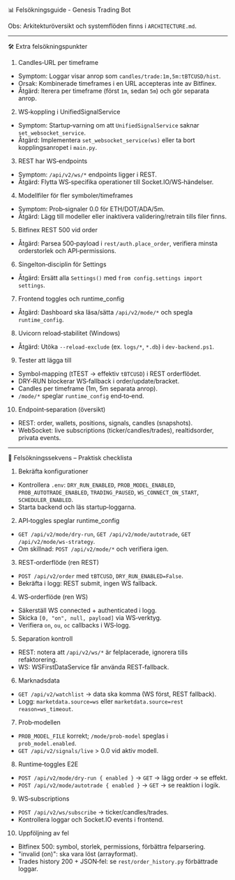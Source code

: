 📊 Felsökningsguide - Genesis Trading Bot

Obs: Arkitekturöversikt och systemflöden finns i `ARCHITECTURE.md`.

---

🛠️ Extra felsökningspunkter

1) Candles‑URL per timeframe
- Symptom: Loggar visar anrop som `candles/trade:1m,5m:tBTCUSD/hist`.
- Orsak: Kombinerade timeframes i en URL accepteras inte av Bitfinex.
- Åtgärd: Iterera per timeframe (först `1m`, sedan `5m`) och gör separata anrop.

2) WS‑koppling i UnifiedSignalService
- Symptom: Startup‑varning om att `UnifiedSignalService` saknar `set_websocket_service`.
- Åtgärd: Implementera `set_websocket_service(ws)` eller ta bort kopplingsanropet i `main.py`.

3) REST har WS‑endpoints
- Symptom: `/api/v2/ws/*` endpoints ligger i REST.
- Åtgärd: Flytta WS‑specifika operationer till Socket.IO/WS‑händelser.

4) Modellfiler för fler symboler/timeframes
- Symptom: Prob‑signaler 0.0 för ETH/DOT/ADA/5m.
- Åtgärd: Lägg till modeller eller inaktivera validering/retrain tills filer finns.

5) Bitfinex REST 500 vid order
- Åtgärd: Parsea 500‑payload i `rest/auth.place_order`, verifiera minsta orderstorlek och API‑permissions.

6) Singelton‑disciplin för Settings
- Åtgärd: Ersätt alla `Settings()` med `from config.settings import settings`.

7) Frontend toggles och runtime_config
- Åtgärd: Dashboard ska läsa/sätta `/api/v2/mode/*` och spegla `runtime_config`.

8) Uvicorn reload‑stabilitet (Windows)
- Åtgärd: Utöka `--reload-exclude` (ex. `logs/*`, `*.db`) i `dev-backend.ps1`.

9) Tester att lägga till
- Symbol‑mapping (tTEST → effektiv `tBTCUSD`) i REST orderflödet.
- DRY‑RUN blockerar WS‑fallback i order/update/bracket.
- Candles per timeframe (1m, 5m separata anrop).
- `/mode/*` speglar `runtime_config` end‑to‑end.

10) Endpoint‑separation (översikt)
- REST: order, wallets, positions, signals, candles (snapshots).
- WebSocket: live subscriptions (ticker/candles/trades), realtidsorder, privata events.

---

🧪 Felsökningssekvens – Praktisk checklista

1) Bekräfta konfigurationer
- Kontrollera `.env`: `DRY_RUN_ENABLED`, `PROB_MODEL_ENABLED`, `PROB_AUTOTRADE_ENABLED`, `TRADING_PAUSED`, `WS_CONNECT_ON_START`, `SCHEDULER_ENABLED`.
- Starta backend och läs startup‑loggarna.

2) API‑toggles speglar runtime_config
- `GET /api/v2/mode/dry-run`, `GET /api/v2/mode/autotrade`, `GET /api/v2/mode/ws-strategy`.
- Om skillnad: `POST /api/v2/mode/*` och verifiera igen.

3) REST‑orderflöde (ren REST)
- `POST /api/v2/order` med `tBTCUSD`, `DRY_RUN_ENABLED=False`.
- Bekräfta i logg: REST submit, ingen WS fallback.

4) WS‑orderflöde (ren WS)
- Säkerställ WS connected + authenticated i logg.
- Skicka `[0, "on", null, payload]` via WS‑verktyg.
- Verifiera `on`, `ou`, `oc` callbacks i WS‑logg.

5) Separation kontroll
- REST: notera att `/api/v2/ws/*` är felplacerade, ignorera tills refaktorering.
- WS: WSFirstDataService får använda REST‑fallback.

6) Marknadsdata
- `GET /api/v2/watchlist` → data ska komma (WS först, REST fallback).
- Logg: `marketdata.source=ws` eller `marketdata.source=rest reason=ws_timeout`.

7) Prob‑modellen
- `PROB_MODEL_FILE` korrekt; `/mode/prob-model` speglas i `prob_model.enabled`.
- `GET /api/v2/signals/live` > 0.0 vid aktiv modell.

8) Runtime‑toggles E2E
- `POST /api/v2/mode/dry-run { enabled }` → `GET` → lägg order → se effekt.
- `POST /api/v2/mode/autotrade { enabled }` → `GET` → se reaktion i logik.

9) WS‑subscriptions
- `POST /api/v2/ws/subscribe` → ticker/candles/trades.
- Kontrollera loggar och Socket.IO events i frontend.

10) Uppföljning av fel
- Bitfinex 500: symbol, storlek, permissions, förbättra felparsering.
- "invalid (on)": ska vara löst (arrayformat).
- Trades history 200 + JSON‑fel: se `rest/order_history.py` förbättrade loggar.



